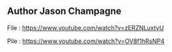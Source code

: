## Author Jason Champagne

File : https://www.youtube.com/watch?v=zERZNLuxtyU

Pile : https://www.youtube.com/watch?v=OV8f1hRsNP4

